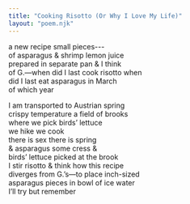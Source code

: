 ```yaml
---
title: "Cooking Risotto (Or Why I Love My Life)"
layout: "poem.njk"
---
```


a new recipe small pieces---  
of asparagus & shrimp lemon juice  
prepared in separate pan & I think  
of G.—when did I last cook risotto when  
did I last eat asparagus in March  
of which year

I am transported to Austrian spring  
crispy temperature a field of brooks  
where we pick birds’ lettuce  
we hike we cook  
there is sex there is spring  
& asparagus some cress &  
birds’ lettuce picked at the brook  
I stir risotto & think how this recipe  
diverges from G.’s—to place inch-sized  
asparagus pieces in bowl of ice water  
I’ll try but remember

